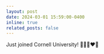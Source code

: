 ```yaml
---
layout: post
date: 2024-03-01 15:59:00-0400
inline: true
related_posts: false
---
```


Just joined Cornell University! 🐻🇺🇸❤️🥳
